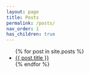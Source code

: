 ```yaml
---
layout: page
title: Posts
permalink: /posts/
nav_order: 1
has_children: true
---
```


<ul>
  {% for post in site.posts %}
    <li>
      <a href="{{ post.url | relative_url }}">{{ post.title }}</a>
    </li>
  {% endfor %}
</ul>